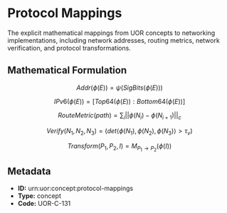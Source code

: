 # Protocol Mappings

The explicit mathematical mappings from UOR concepts to networking implementations, including network addresses, routing metrics, network verification, and protocol transformations.

## Mathematical Formulation

$$
Addr(\phi(E)) = \psi(SigBits(\phi(E)))
$$

$$
IPv6(\phi(E)) = [Top64(\phi(E)) : Bottom64(\phi(E))]
$$

$$
RouteMetric(path) = \sum_i ||\phi(N_i) - \phi(N_{i+1})||_c
$$

$$
Verify(N_1, N_2, N_3) = (det\langle\phi(N_1), \phi(N_2), \phi(N_3)\rangle > \tau_v)
$$

$$
Transform(P_1, P_2, I) = M_{P_1\rightarrow P_2}(\phi(I))
$$

## Metadata

- **ID:** urn:uor:concept:protocol-mappings
- **Type:** concept
- **Code:** UOR-C-131
